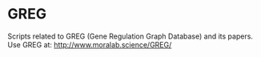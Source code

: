 # GREG
Scripts related to GREG (Gene Regulation Graph Database) and its papers.
Use GREG at: http://www.moralab.science/GREG/
